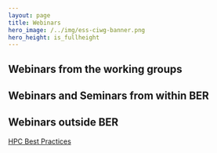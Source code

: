 ```yaml
---
layout: page
title: Webinars
hero_image: /../img/ess-ciwg-banner.png
hero_height: is_fullheight
---
```


## Webinars from the working groups


## Webinars and Seminars from within BER


## Webinars outside BER
  [HPC Best Practices](https://ideas-productivity.org/events/hpc-best-practices-webinars/)


